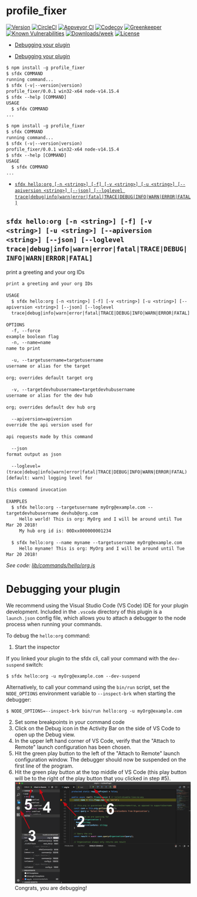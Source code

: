 profile_fixer
=============



[![Version](https://img.shields.io/npm/v/profile_fixer.svg)](https://npmjs.org/package/profile_fixer)
[![CircleCI](https://circleci.com/gh/Desktop/profile_fixer/tree/master.svg?style=shield)](https://circleci.com/gh/Desktop/profile_fixer/tree/master)
[![Appveyor CI](https://ci.appveyor.com/api/projects/status/github/Desktop/profile_fixer?branch=master&svg=true)](https://ci.appveyor.com/project/heroku/profile_fixer/branch/master)
[![Codecov](https://codecov.io/gh/Desktop/profile_fixer/branch/master/graph/badge.svg)](https://codecov.io/gh/Desktop/profile_fixer)
[![Greenkeeper](https://badges.greenkeeper.io/Desktop/profile_fixer.svg)](https://greenkeeper.io/)
[![Known Vulnerabilities](https://snyk.io/test/github/Desktop/profile_fixer/badge.svg)](https://snyk.io/test/github/Desktop/profile_fixer)
[![Downloads/week](https://img.shields.io/npm/dw/profile_fixer.svg)](https://npmjs.org/package/profile_fixer)
[![License](https://img.shields.io/npm/l/profile_fixer.svg)](https://github.com/Desktop/profile_fixer/blob/master/package.json)

<!-- toc -->
* [Debugging your plugin](#debugging-your-plugin)
<!-- tocstop -->
* [Debugging your plugin](#debugging-your-plugin)
<!-- tocstop -->
<!-- install -->
<!-- usage -->
```sh-session
$ npm install -g profile_fixer
$ sfdx COMMAND
running command...
$ sfdx (-v|--version|version)
profile_fixer/0.0.1 win32-x64 node-v14.15.4
$ sfdx --help [COMMAND]
USAGE
  $ sfdx COMMAND
...
```
<!-- usagestop -->
```sh-session
$ npm install -g profile_fixer
$ sfdx COMMAND
running command...
$ sfdx (-v|--version|version)
profile_fixer/0.0.1 win32-x64 node-v14.15.4
$ sfdx --help [COMMAND]
USAGE
  $ sfdx COMMAND
...
```
<!-- usagestop -->
<!-- commands -->
* [`sfdx hello:org [-n <string>] [-f] [-v <string>] [-u <string>] [--apiversion <string>] [--json] [--loglevel trace|debug|info|warn|error|fatal|TRACE|DEBUG|INFO|WARN|ERROR|FATAL]`](#sfdx-helloorg--n-string--f--v-string--u-string---apiversion-string---json---loglevel-tracedebuginfowarnerrorfataltracedebuginfowarnerrorfatal)

## `sfdx hello:org [-n <string>] [-f] [-v <string>] [-u <string>] [--apiversion <string>] [--json] [--loglevel trace|debug|info|warn|error|fatal|TRACE|DEBUG|INFO|WARN|ERROR|FATAL]`

print a greeting and your org IDs

```
print a greeting and your org IDs

USAGE
  $ sfdx hello:org [-n <string>] [-f] [-v <string>] [-u <string>] [--apiversion <string>] [--json] [--loglevel 
  trace|debug|info|warn|error|fatal|TRACE|DEBUG|INFO|WARN|ERROR|FATAL]

OPTIONS
  -f, --force                                                                       example boolean flag
  -n, --name=name                                                                   name to print

  -u, --targetusername=targetusername                                               username or alias for the target
                                                                                    org; overrides default target org

  -v, --targetdevhubusername=targetdevhubusername                                   username or alias for the dev hub
                                                                                    org; overrides default dev hub org

  --apiversion=apiversion                                                           override the api version used for
                                                                                    api requests made by this command

  --json                                                                            format output as json

  --loglevel=(trace|debug|info|warn|error|fatal|TRACE|DEBUG|INFO|WARN|ERROR|FATAL)  [default: warn] logging level for
                                                                                    this command invocation

EXAMPLES
  $ sfdx hello:org --targetusername myOrg@example.com --targetdevhubusername devhub@org.com
     Hello world! This is org: MyOrg and I will be around until Tue Mar 20 2018!
     My hub org id is: 00Dxx000000001234
  
  $ sfdx hello:org --name myname --targetusername myOrg@example.com
     Hello myname! This is org: MyOrg and I will be around until Tue Mar 20 2018!
```

_See code: [lib/commands/hello/org.js](https://github.com/Desktop/profile_fixer/blob/v0.0.1/lib/commands/hello/org.js)_
<!-- commandsstop -->

<!-- commandsstop -->
<!-- debugging-your-plugin -->
# Debugging your plugin
We recommend using the Visual Studio Code (VS Code) IDE for your plugin development. Included in the `.vscode` directory of this plugin is a `launch.json` config file, which allows you to attach a debugger to the node process when running your commands.

To debug the `hello:org` command: 
1. Start the inspector
  
If you linked your plugin to the sfdx cli, call your command with the `dev-suspend` switch: 
```sh-session
$ sfdx hello:org -u myOrg@example.com --dev-suspend
```
  
Alternatively, to call your command using the `bin/run` script, set the `NODE_OPTIONS` environment variable to `--inspect-brk` when starting the debugger:
```sh-session
$ NODE_OPTIONS=--inspect-brk bin/run hello:org -u myOrg@example.com
```

2. Set some breakpoints in your command code
3. Click on the Debug icon in the Activity Bar on the side of VS Code to open up the Debug view.
4. In the upper left hand corner of VS Code, verify that the "Attach to Remote" launch configuration has been chosen.
5. Hit the green play button to the left of the "Attach to Remote" launch configuration window. The debugger should now be suspended on the first line of the program. 
6. Hit the green play button at the top middle of VS Code (this play button will be to the right of the play button that you clicked in step #5).
<br><img src=".images/vscodeScreenshot.png" width="480" height="278"><br>
Congrats, you are debugging!
